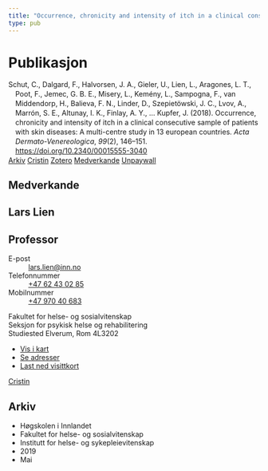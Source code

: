 ```yaml
---
title: "Occurrence, chronicity and intensity of itch in a clinical consecutive sample of patients with skin diseases: A multi-centre study in 13 european countries"
type: pub
---
```

<h1>Publikasjon</h1>
<article id="csl-bib-container-2PEKV82M" class="csl-bib-container">
  <div class="csl-bib-body" style="line-height: 1.35; padding-left: 1em; text-indent:-1em;">
  <div class="csl-entry">Schut, C., Dalgard, F., Halvorsen, J. A., Gieler, U., Lien, L., Aragones, L. T., Poot, F., Jemec, G. B. E., Misery, L., Kem&#xE9;ny, L., Sampogna, F., van Middendorp, H., Balieva, F. N., Linder, D., Szepiet&#xF6;wski, J. C., Lvov, A., Marr&#xF3;n, S. E., Altunay, I. K., Finlay, A. Y., &#x2026; Kupfer, J. (2018). Occurrence, chronicity and intensity of itch in a clinical consecutive sample of patients with skin diseases: A multi-centre study in 13 european countries. <i>Acta Dermato-Venereologica</i>, <i>99</i>(2), 146&#x2013;151. <a href="https://doi.org/10.2340/00015555-3040">https://doi.org/10.2340/00015555-3040</a></div>
</div>
  <div class="csl-bib-buttons">
    <a href="#taxonomy-article-2PEKV82M" class="csl-bib-button">Arkiv</a>
    <a href="https://app.cristin.no/results/show.jsf?id=1697358" alt="Cristin URL" class="csl-bib-button">Cristin</a>
    <a href="http://zotero.org/groups/5022929/items/2PEKV82M" alt="Zotero URL" class="csl-bib-button">Zotero</a>
    <a href="#contributors-article-2PEKV82M" class="csl-bib-button">Medverkande</a>
    <a href="https://www.medicaljournals.se/acta/download/10.2340/00015555-3040/" class="csl-bib-button">Unpaywall</a>
  </div>
  <div id="csl-bib-meta-container-2PEKV82M"></div>
</article>
<div id="csl-bib-meta-2PEKV82M" class="csl-bib-meta">
  <article id="contributors-article-2PEKV82M" class="contributors-article">
    <h1>Medverkande</h1>
    <div class="personas">
<div class="vrtx-hinn-person-card">
<div class="photo">
<i class="lar la-user-circle missing-person"></i>
</div>
<div class="info">
<hgroup><h1>Lars Lien</h1>
<h2>Professor</h2>
</hgroup><dl>
<dt>E-post</dt>
<dd>
<a href="mailto:lars.lien@inn.no">lars.lien@inn.no</a>
</dd>
<dt>Telefonnummer</dt>
<dd><a href="tel:+4762430285">
+47 62 43 02 85
</a></dd>
<dt>Mobilnummer</dt>
<dd><a href="tel:+4797040683">
+47 970 40 683
</a></dd>
</dl>
<p>
Fakultet for helse- og sosialvitenskap<br>
Seksjon for psykisk helse og rehabilitering<br>
Studiested Elverum,
Rom 4L3202
</p>
<ul class="vrtx-hinn-links">
<li><a href="https://www.google.com/maps?q=60.88177,11.53669">Vis i kart</a></li>
<li><a href="https://www.inn.no/finn-en-ansatt/lars-lien.html#vrtx-hinn-addresses">Se adresser</a></li>
<li><a href="https://www.inn.no/finn-en-ansatt/lars-lien.html?vrtx=vcf">Last ned visittkort</a></li>
</ul>
</div>
</div>
<a href="https://app.cristin.no/persons/show.jsf?id=14287" alt="Cristin URL" class="personas-cristin">Cristin</a>
</div>
  </article>
  <article id="taxonomy-article-2PEKV82M" class="taxonomy-article">
    <h1>Arkiv</h1>
    <ul>
      <li>Høgskolen i Innlandet</li>
      <li>Fakultet for helse- og sosialvitenskap</li>
      <li>Institutt for helse- og sykepleievitenskap</li>
      <li>2019</li>
      <li>Mai</li>
    </ul>
  </article>
</div>
